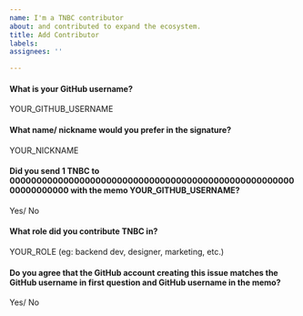 ```yaml
---
name: I'm a TNBC contributor
about: and contributed to expand the ecosystem.
title: Add Contributor
labels:
assignees: ''

---
```


#### What is your GitHub username?
YOUR_GITHUB_USERNAME

#### What name/ nickname would you prefer in the signature?
YOUR_NICKNAME

#### Did you send 1 TNBC to 0000000000000000000000000000000000000000000000000000000000000000 with the memo YOUR_GITHUB_USERNAME?
Yes/ No

#### What role did you contribute TNBC in?
YOUR_ROLE (eg: backend dev, designer, marketing, etc.)

#### Do you agree that the GitHub account creating this issue matches the GitHub username in first question and GitHub username in the memo?
Yes/ No